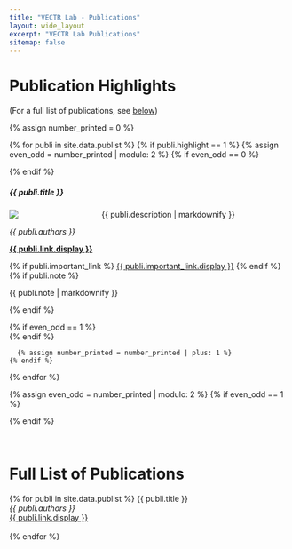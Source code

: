 ```yaml
---
title: "VECTR Lab - Publications"
layout: wide_layout
excerpt: "VECTR Lab Publications"
sitemap: false
---
```


# Publication Highlights

(For a full list of publications, see [below](#full-list-of-publications))
<!-- or go to [Google Scholar](https://scholar.google.ch/citations?user=TqxYWZsAAAAJ), [ResearcherID](https://www.researcherid.com/rid/D-7763-2012)) -->

<div markdown="0" class="mt-4">
  {% assign number_printed = 0 %}

  {% for publi in site.data.publist %}
    <!---->
    {% if publi.highlight == 1 %}
      {% assign even_odd = number_printed | modulo: 2 %}
      <!---->
      {% if even_odd == 0 %}
        <div class="row">
      {% endif %}
          <div class="col-md-6">
            <div class="card shadow border-secondary mb-4">
              <div class="card-body clearfix">
                <h5 class="card-title"><strong>{{ publi.title }}</strong></h5>
                <div class="py-3 pe-3" style="float: left; width: 33%">
                  <img src="/images/{{ publi.image }}" class="img-fluid rounded">
                </div>
                <p class="card-text">
                  <p>{{ publi.description | markdownify }}</p>
                  <p><em>{{ publi.authors }}</em></p>
                  <p><strong><a href="{{ publi.link.url }}">{{ publi.link.display }}</a></strong></p>
                  {% if publi.important_link %}
                    <a href="{{ publi.important_link.url }}" class="btn btn-info"><u>{{ publi.important_link.display }}</u></a>
                  {% endif %}
                  {% if publi.note %}
                    <p>{{ publi.note | markdownify }}</p>
                  {% endif %}
                </p>
              </div>
            </div>
          </div>
      {% if even_odd == 1 %}
        </div>
      {% endif %}

      {% assign number_printed = number_printed | plus: 1 %}
    {% endif %}

  {% endfor %}

  {% assign even_odd = number_printed | modulo: 2 %}
  {% if even_odd == 1 %}
    </div>
  {% endif %}
</div>
<br>


<div class="vectr-text-container" markdown="1">

# Full List of Publications
<div markdown="0">
  {% for publi in site.data.publist %}
    {{ publi.title }}<br>
    <em>{{ publi.authors }}</em><br>
    <a href="{{ publi.link.url }}">{{ publi.link.display }}</a><br>
    <br>
  {% endfor %}
</div>

</div>
